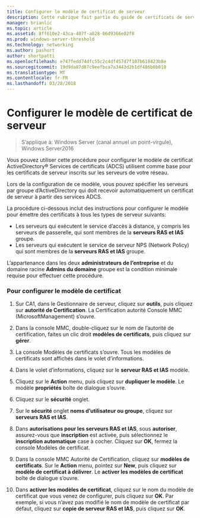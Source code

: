 ```yaml
---
title: Configurer le modèle de certificat de serveur
description: Cette rubrique fait partie du guide de certificats de serveur de déploiement pour 802.1 X câblé et sans fil déploiements
manager: brianlic
ms.topic: article
ms.assetid: 8ff610e2-43ca-407f-a828-06d9366e02f0
ms.prod: windows-server-threshold
ms.technology: networking
ms.author: pashort
author: shortpatti
ms.openlocfilehash: e747fedd74dfc55c2c4df457d7f107b618423b8e
ms.sourcegitcommit: 19d9da87d87c9eefbca7a3443d2b1df486b0b010
ms.translationtype: MT
ms.contentlocale: fr-FR
ms.lasthandoff: 03/28/2018
---
```

# <a name="configure-the-server-certificate-template"></a>Configurer le modèle de certificat de serveur

>S’applique à: Windows Server (canal annuel un point-virgule), Windows Server2016

Vous pouvez utiliser cette procédure pour configurer le modèle de certificat ActiveDirectory&reg; Services de certificats (ADCS) utilisent comme base pour les certificats de serveur inscrits sur les serveurs de votre réseau.  
  
Lors de la configuration de ce modèle, vous pouvez spécifier les serveurs par groupe d’ActiveDirectory qui doit recevoir automatiquement un certificat de serveur à partir des services ADCS.   
  
La procédure ci-dessous inclut des instructions pour configurer le modèle pour émettre des certificats à tous les types de serveur suivants:  
  
- Les serveurs qui exécutent le service d’accès à distance, y compris les serveurs de passerelle, qui sont membres de la **serveurs RAS et IAS** groupe.  
- Les serveurs qui exécutent le service de serveur NPS (Network Policy) qui sont membres de la **serveurs RAS et IAS** groupe.  
  
L’appartenance dans les deux **administrateurs de l’entreprise** et du domaine racine **Admins du domaine** groupe est la condition minimale requise pour effectuer cette procédure.  
  
### <a name="to-configure-the-certificate-template"></a>Pour configurer le modèle de certificat  
  
1.  Sur CA1, dans le Gestionnaire de serveur, cliquez sur **outils**, puis cliquez sur **autorité de Certification**. La Certification autorité Console MMC (MicrosoftManagement) s’ouvre.  
  
2.  Dans la console MMC, double-cliquez sur le nom de l’autorité de certification, faites un clic droit **modèles de certificats**, puis cliquez sur **gérer**.  
  
3.  La console Modèles de certificats s’ouvre. Tous les modèles de certificats sont affichés dans le volet d’informations.  
  
4.  Dans le volet d’informations, cliquez sur le **serveur RAS et IAS** modèle.  
  
5.  Cliquez sur le **Action** menu, puis cliquez sur **dupliquer le modèle**. Le modèle **propriétés** boîte de dialogue s’ouvre.  
  
6.  Cliquez sur le **sécurité** onglet.   
  
7.  Sur le **sécurité** onglet **noms d’utilisateur ou groupe**, cliquez sur **serveurs RAS et IAS**.  
  
8.  Dans **autorisations pour les serveurs RAS et IAS**, sous **autoriser**, assurez-vous que **inscription** est activée, puis sélectionnez le **inscription automatique** case à cocher. Cliquez sur **OK**, fermez la console Modèles de certificat.  
  
9.  Dans la console MMC Autorité de Certification, cliquez sur **modèles de certificats**. Sur le **Action** menu, pointez sur **New**, puis cliquez sur **modèle de certificat à délivrer**. Le **activer les modèles de certificat** boîte de dialogue s’ouvre.  
  
10. Dans **activer les modèles de certificat**, cliquez sur le nom du modèle de certificat que vous venez de configurer, puis cliquez sur **OK**. Par exemple, si vous n’avez pas modifié le nom de modèle de certificat par défaut, cliquez sur **copie de serveur RAS et IAS**, puis cliquez sur **OK**.  
  


